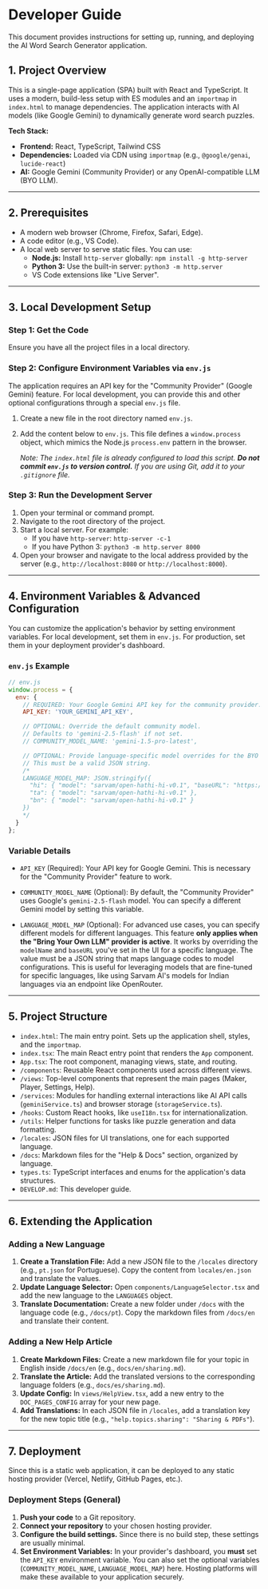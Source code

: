 # Developer Guide

This document provides instructions for setting up, running, and deploying the AI Word Search Generator application.

## 1. Project Overview

This is a single-page application (SPA) built with React and TypeScript. It uses a modern, build-less setup with ES modules and an `importmap` in `index.html` to manage dependencies. The application interacts with AI models (like Google Gemini) to dynamically generate word search puzzles.

**Tech Stack:**
*   **Frontend:** React, TypeScript, Tailwind CSS
*   **Dependencies:** Loaded via CDN using `importmap` (e.g., `@google/genai`, `lucide-react`)
*   **AI:** Google Gemini (Community Provider) or any OpenAI-compatible LLM (BYO LLM).

---

## 2. Prerequisites

*   A modern web browser (Chrome, Firefox, Safari, Edge).
*   A code editor (e.g., VS Code).
*   A local web server to serve static files. You can use:
    *   **Node.js:** Install `http-server` globally: `npm install -g http-server`
    *   **Python 3:** Use the built-in server: `python3 -m http.server`
    *   VS Code extensions like "Live Server".

---

## 3. Local Development Setup

### Step 1: Get the Code

Ensure you have all the project files in a local directory.

### Step 2: Configure Environment Variables via `env.js`

The application requires an API key for the "Community Provider" (Google Gemini) feature. For local development, you can provide this and other optional configurations through a special `env.js` file.

1.  Create a new file in the root directory named `env.js`.
2.  Add the content below to `env.js`. This file defines a `window.process` object, which mimics the Node.js `process.env` pattern in the browser.

    *Note: The `index.html` file is already configured to load this script. **Do not commit `env.js` to version control.** If you are using Git, add it to your `.gitignore` file.*

### Step 3: Run the Development Server

1.  Open your terminal or command prompt.
2.  Navigate to the root directory of the project.
3.  Start a local server. For example:
    *   If you have `http-server`: `http-server -c-1`
    *   If you have Python 3: `python3 -m http.server 8000`
4.  Open your browser and navigate to the local address provided by the server (e.g., `http://localhost:8080` or `http://localhost:8000`).

---

## 4. Environment Variables & Advanced Configuration

You can customize the application's behavior by setting environment variables. For local development, set them in `env.js`. For production, set them in your deployment provider's dashboard.

### `env.js` Example

```javascript
// env.js
window.process = {
  env: {
    // REQUIRED: Your Google Gemini API key for the community provider.
    API_KEY: 'YOUR_GEMINI_API_KEY',

    // OPTIONAL: Override the default community model.
    // Defaults to 'gemini-2.5-flash' if not set.
    // COMMUNITY_MODEL_NAME: 'gemini-1.5-pro-latest',

    // OPTIONAL: Provide language-specific model overrides for the BYO LLM provider.
    // This must be a valid JSON string.
    /*
    LANGUAGE_MODEL_MAP: JSON.stringify({
      "hi": { "model": "sarvam/open-hathi-hi-v0.1", "baseURL": "https://openrouter.ai/api/v1" },
      "ta": { "model": "sarvam/open-hathi-hi-v0.1" },
      "bn": { "model": "sarvam/open-hathi-hi-v0.1" }
    })
    */
  }
};
```

### Variable Details

*   `API_KEY` (Required): Your API key for Google Gemini. This is necessary for the "Community Provider" feature to work.

*   `COMMUNITY_MODEL_NAME` (Optional): By default, the "Community Provider" uses Google's `gemini-2.5-flash` model. You can specify a different Gemini model by setting this variable.

*   `LANGUAGE_MODEL_MAP` (Optional): For advanced use cases, you can specify different models for different languages. This feature **only applies when the "Bring Your Own LLM" provider is active**. It works by overriding the `modelName` and `baseURL` you've set in the UI for a specific language. The value must be a JSON string that maps language codes to model configurations. This is useful for leveraging models that are fine-tuned for specific languages, like using Sarvam AI's models for Indian languages via an endpoint like OpenRouter.

---

## 5. Project Structure

*   `index.html`: The main entry point. Sets up the application shell, styles, and the `importmap`.
*   `index.tsx`: The main React entry point that renders the `App` component.
*   `App.tsx`: The root component, managing views, state, and routing.
*   `/components`: Reusable React components used across different views.
*   `/views`: Top-level components that represent the main pages (Maker, Player, Settings, Help).
*   `/services`: Modules for handling external interactions like AI API calls (`geminiService.ts`) and browser storage (`storageService.ts`).
*   `/hooks`: Custom React hooks, like `useI18n.tsx` for internationalization.
*   `/utils`: Helper functions for tasks like puzzle generation and data formatting.
*   `/locales`: JSON files for UI translations, one for each supported language.
*   `/docs`: Markdown files for the "Help & Docs" section, organized by language.
*   `types.ts`: TypeScript interfaces and enums for the application's data structures.
*   `DEVELOP.md`: This developer guide.

---

## 6. Extending the Application

### Adding a New Language

1.  **Create a Translation File:** Add a new JSON file to the `/locales` directory (e.g., `pt.json` for Portuguese). Copy the content from `locales/en.json` and translate the values.
2.  **Update Language Selector:** Open `components/LanguageSelector.tsx` and add the new language to the `LANGUAGES` object.
3.  **Translate Documentation:** Create a new folder under `/docs` with the language code (e.g., `/docs/pt`). Copy the markdown files from `/docs/en` and translate their content.

### Adding a New Help Article

1.  **Create Markdown Files:** Create a new markdown file for your topic in English inside `/docs/en` (e.g., `docs/en/sharing.md`).
2.  **Translate the Article:** Add the translated versions to the corresponding language folders (e.g., `docs/es/sharing.md`).
3.  **Update Config:** In `views/HelpView.tsx`, add a new entry to the `DOC_PAGES_CONFIG` array for your new page.
4.  **Add Translations:** In each JSON file in `/locales`, add a translation key for the new topic title (e.g., `"help.topics.sharing": "Sharing & PDFs"`).

---

## 7. Deployment

Since this is a static web application, it can be deployed to any static hosting provider (Vercel, Netlify, GitHub Pages, etc.).

### Deployment Steps (General)

1.  **Push your code** to a Git repository.
2.  **Connect your repository** to your chosen hosting provider.
3.  **Configure the build settings.** Since there is no build step, these settings are usually minimal.
4.  **Set Environment Variables:** In your provider's dashboard, you **must** set the `API_KEY` environment variable. You can also set the optional variables (`COMMUNITY_MODEL_NAME`, `LANGUAGE_MODEL_MAP`) here. Hosting platforms will make these available to your application securely.

